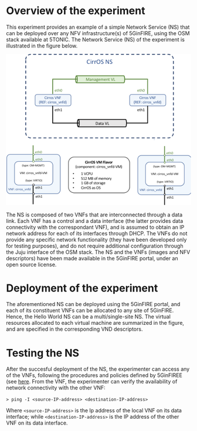 <!-- TITLE: Example: a Hello World Network Service -->

# Overview of the experiment
This experiment provides an example of a simple Network Service (NS) that can be deployed over any NFV infrastructure(s) of 5GinFIRE, using the OSM stack available at 5TONIC. The Network Service (NS) of the experiment is illustrated in the figure below.

![Hello World](/uploads/5-tonic/hello-world.png "Hello World")

The NS is composed of two VNFs that are interconnected through a data link. Each VNF has a control and a data interface (the latter provides data connectivity with the correspondant VNF), and is assumed to obtain an IP network address for each of its interfaces through DHCP. The VNFs do not provide any specific network functionality (they have been developed only for testing purposes), and do not require additional configuration through the Juju interface of the OSM stack. The NS and the VNFs (images and NFV descriptors) have been made available in the 5GinFIRE portal, under an open source license.

# Deployment of the experiment
The aforementioned NS can be deployed using the 5GinFIRE portal, and each of its constituent VNFs can be allocated to any site of 5GinFIRE. Hence, the Hello World NS can be a multi/single-site NS. The virtual resources allocated to each virtual machine are summarized in the figure, and are specified in the corresponding VND descriptors.

# Testing the NS
After the succesful deployment of the NS, the experimenter can access any of the VNFs, following the procedures and policies defined by 5GinFIREE (see [here](http://wiki.5ginfire.eu/tutorials/guide-external-access-experimenters). From the VNF, the experimenter can verify the availability of network connectivity with the other VNF:

``> ping -I <source-IP-address> <destination-IP-address>``

Where ``<source-IP-address>`` is the Ip address of the local VNF on its data interface; while ``<destination-IP-address>`` is the IP address of the other VNF on its data interface.

